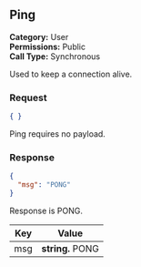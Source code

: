 ## Ping

**Category:** User<br />**Permissions:** Public<br />**Call Type:** Synchronous

Used to keep a connection alive.

### Request

```json
{ }
```

Ping requires no payload.

### Response

```json
{
  "msg": "PONG"
}
```

Response is PONG.

| Key | Value            |
| --- | -----------------|
| msg | **string.** PONG |